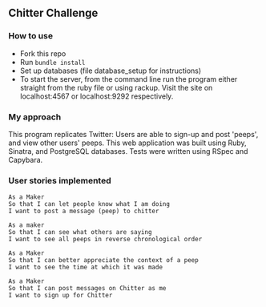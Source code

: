 ## Chitter Challenge ##

### How to use ###
- Fork this repo
- Run ```bundle install```
- Set up databases (file database_setup for instructions)
- To start the server, from the command line run the program either straight from the ruby file or using rackup. Visit the site on localhost:4567 or localhost:9292 respectively.  

### My approach ###
This program replicates Twitter: Users are able to sign-up and post 'peeps', and view other users' peeps. This web application was built using Ruby, Sinatra, and PostgreSQL databases. Tests were written using RSpec and Capybara.

### User stories implemented ###
```
As a Maker
So that I can let people know what I am doing  
I want to post a message (peep) to chitter

As a maker
So that I can see what others are saying  
I want to see all peeps in reverse chronological order

As a Maker
So that I can better appreciate the context of a peep
I want to see the time at which it was made

As a Maker
So that I can post messages on Chitter as me
I want to sign up for Chitter
```
